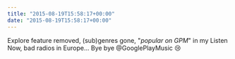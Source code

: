 ```yaml
---
title: "2015-08-19T15:58:17+00:00"
date: "2015-08-19T15:58:17+00:00"
---
```


Explore feature removed, (sub)genres gone, "*popular on GPM*" in my Listen Now, bad radios in Europe... Bye bye  @GooglePlayMusic 😢
